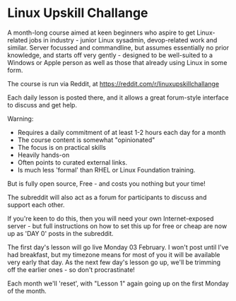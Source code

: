 # Linux Upskill Challange

A month-long course aimed at keen beginners who aspire to get Linux-related jobs in industry - junior Linux sysadmin, devop-related work and similar. Server focussed and commandline, but assumes essentially no prior knowledge, and starts off very gently - designed to be well-suited to a Windows or Apple person as well as those that already
using Linux in some form.

The course is run via Reddit, at https://reddit.com/r/linuxupskillchallange

Each daily lesson is posted there, and it allows a great forum-style interface to discuss and get help. 

Warning: 
* Requires a daily commitment of at least 1-2 hours each day for a month
* The course content is somewhat "opinionated"
* The focus is on practical skills 
* Heavily hands-on
* Often points to curated external links. 
* Is much less 'formal' than RHEL or Linux Foundation training.

But is fully open source, Free - and costs you nothing but your time! 

The subreddit will also act as a forum for participants to discuss and support each other.

If you're keen to do this, then you will need your own Internet-exposed server - but full
instructions on how to set this up for free or cheap are now up as 'DAY 0' posts in the
subreddit.

The first day's lesson will go live Monday 03 February. I won't post until I've had breakfast,
but my timezone means for most of you it will be available very early that day. As the next few day's lesson go up, we'll be trimming off the earlier ones - so don't procrastinate!

Each month we'll 'reset', with "Lesson 1" again going up on the first Monday of the month.
